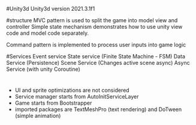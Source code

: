 
#Unity3d
Unity3d version 2021.3.1f1


#structure
MVC pattern is used to split the game into model view and controller
Simple state mechanism demonstrates how to use unity view code and model code separately. 

Command pattern is implemented to process user inputs into game logic

#Services
Event service
State service (Finite State Machine - FSM)
Data Service (Persistence)
Scene Service (Changes active scene async)
Async Service (with unity Coroutine)

#
* UI and sprite optimizations are not considered
* Service manager starts from AutoInitServiceLayer
* Game starts from Bootstrapper
* imported packages are TextMeshPro (text rendering) and DoTween (simple animation)
